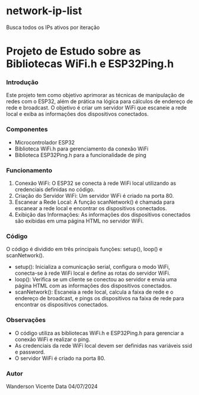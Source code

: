 # network-ip-list
Busca todos os IPs ativos por iteração
# Projeto de Estudo sobre as Bibliotecas WiFi.h e ESP32Ping.h

### Introdução
Este projeto tem como objetivo aprimorar as técnicas de manipulação de redes com o ESP32, além de prática na lógica para cálculos de endereço de rede e broadcast. O objetivo é criar um servidor WiFi que escaneie a rede local e exiba as informações dos dispositivos conectados.

### Componentes
* Microcontrolador ESP32
* Biblioteca WiFi.h para gerenciamento da conexão WiFi
* Biblioteca ESP32Ping.h para a funcionalidade de ping

### Funcionamento
1. Conexão WiFi: O ESP32 se conecta à rede WiFi local utilizando as credenciais definidas no código.
2. Criação do Servidor WiFi: Um servidor WiFi é criado na porta 80.
3. Escanear a Rede Local: A função scanNetwork() é chamada para escanear a rede local e encontrar os dispositivos conectados.
4. Exibição das Informações: As informações dos dispositivos conectados são exibidas em uma página HTML no servidor WiFi.

### Código
O código é dividido em três principais funções: setup(), loop() e scanNetwork().
* setup(): Inicializa a comunicação serial, configura o modo WiFi, conecta-se à rede WiFi local e define as rotas do servidor WiFi.
* loop(): Verifica se um cliente se conectou ao servidor e envia uma página HTML com as informações dos dispositivos conectados.
* scanNetwork(): Escaneia a rede local, calcula a faixa de rede e o endereço de broadcast, e pings os dispositivos na faixa de rede para encontrar os dispositivos conectados.

### Observações
* O código utiliza as bibliotecas WiFi.h e ESP32Ping.h para gerenciar a conexão WiFi e realizar o ping.
* As credenciais da rede WiFi local devem ser definidas nas variáveis ssid e password.
* O servidor WiFi é criado na porta 80.

### Autor
Wanderson Vicente
Data
04/07/2024
